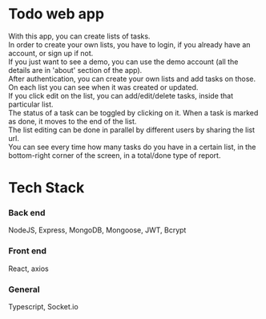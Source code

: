 # Todo web app

With this app, you can create lists of tasks.  
In order to create your own lists, you have to login, if you already have an account, or sign up if not.   
If you just want to see a demo, you can use the demo account (all the details are in 'about' section of the app).  
After authentication, you can create your own lists and add tasks on those.  
On each list you can see when it was created or updated.  
If you click edit on the list, you can add/edit/delete tasks, inside that particular list.  
The status of a task can be toggled by clicking on it. When a task is marked as done, it moves to the end of the list.  
The list editing can be done in parallel by different users by sharing the list url.  
You can see every time how many tasks do you have in a certain list, in the bottom-right corner of the screen, in a total/done type of report.

# Tech Stack

### Back end
  NodeJS, Express, MongoDB, Mongoose, JWT, Bcrypt

### Front end
  React, axios

### General
  Typescript, Socket.io
